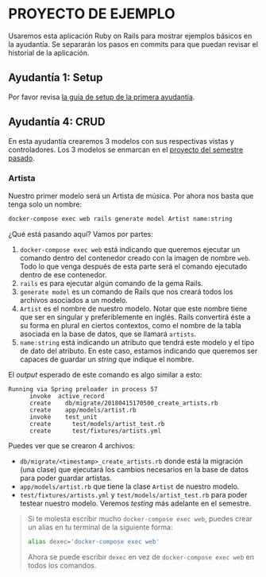 # PROYECTO DE EJEMPLO

Usaremos esta aplicación Ruby on Rails para mostrar ejemplos básicos en la ayudantía. Se separarán los pasos en commits para que puedan revisar el historial de la aplicación.

## Ayudantía 1: Setup

Por favor revisa [la guía de setup de la primera ayudantía](https://github.com/IIC2143-2018-1/syllabus-1/blob/master/ayudantias/ayudantia01_setup.pdf).

## Ayudantía 4: CRUD

En esta ayudantía crearemos 3 modelos con sus respectivas vistas y controladores. Los 3 modelos se enmarcan en el [proyecto del semestre pasado](https://github.com/IIC2143-2017/syllabus/blob/master/Proyecto/Enunciado%20Proyecto%20Semestral.pdf).

### Artista

Nuestro primer modelo será un Artista de música. Por ahora nos basta que tenga solo un nombre:

```bash
docker-compose exec web rails generate model Artist name:string
```

¿Qué está pasando aquí? Vamos por partes:

1. `docker-compose exec web` está indicando que queremos ejecutar un comando dentro del contenedor creado con la imagen de nombre `web`. Todo lo que venga después de esta parte será el comando ejecutado dentro de ese contenedor.
2. `rails` es para ejecutar algún comando de la gema Rails.
3. `generate model` es un comando de Rails que nos creará todos los archivos asociados a un modelo.
4. `Artist` es el nombre de nuestro modelo. Notar que este nombre tiene que ser en singular y preferiblemente en inglés. Rails convertirá éste a su forma en plural en ciertos contextos, como el nombre de la tabla asociada en la base de datos, que se llamará `artists`.
5. `name:string` está indicando un atributo que tendrá este modelo y el tipo de dato del atributo. En este caso, estamos indicando que queremos ser capaces de guardar un *string* que indique el nombre.

El *output* esperado de este comando es algo similar a esto:

```
Running via Spring preloader in process 57
      invoke  active_record
      create    db/migrate/20180415170500_create_artists.rb
      create    app/models/artist.rb
      invoke    test_unit
      create      test/models/artist_test.rb
      create      test/fixtures/artists.yml
```

Puedes ver que se crearon 4 archivos:

* `db/migrate/<timestamp>_create_artists.rb` donde está la migración (una clase) que ejecutará los cambios necesarios en la base de datos para poder guardar artistas.
* `app/models/artist.rb` que tiene la clase `Artist` de nuestro modelo.
* `test/fixtures/artists.yml` y `test/models/artist_test.rb` para poder testear nuestro modelo. Veremos *testing* más adelante en el semestre.

> Si te molesta escribir mucho `docker-compose exec web`, puedes crear un alias en tu terminal de la siguiente forma:
> 
>```bash
>alias dexec='docker-compose exec web'
>```
>
>Ahora se puede escribir `dexec` en vez de `docker-compose exec web` en todos los comandos.